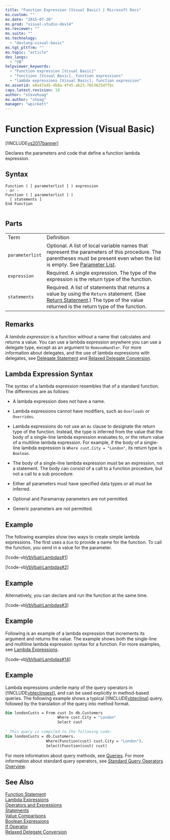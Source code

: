 ```yaml
---
title: "Function Expression (Visual Basic) | Microsoft Docs"
ms.custom: ""
ms.date: "2015-07-20"
ms.prod: "visual-studio-dev14"
ms.reviewer: ""
ms.suite: ""
ms.technology: 
  - "devlang-visual-basic"
ms.tgt_pltfrm: ""
ms.topic: "article"
dev_langs: 
  - "VB"
helpviewer_keywords: 
  - "Function expression [Visual Basic]"
  - "functions [Visual Basic], function expressions"
  - "lambda expressions [Visual Basic], function expression"
ms.assetid: e8a47a45-4b8a-4f45-a623-7653625dffbc
caps.latest.revision: 18
author: "stevehoag"
ms.author: "shoag"
manager: "wpickett"
---
```

# Function Expression (Visual Basic)
[!INCLUDE[vs2017banner](../../../includes/vs2017banner.md)]

Declares the parameters and code that define a function lambda expression.  
  
## Syntax  
  
```  
Function ( [ parameterlist ] ) expression  
- or -  
Function ( [ parameterlist ] )  
  [ statements ]  
End Function  
  
```  
  
## Parts  
  
|||  
|-|-|  
|Term|Definition|  
|`parameterlist`|Optional. A list of local variable names that represent the parameters of this procedure. The parentheses must be present even when the list is empty. See [Parameter List](../../../visual-basic/language-reference/statements/parameter-list.md).|  
|`expression`|Required. A single expression. The type of the expression is the return type of the function.|  
|`statements`|Required. A list of statements that returns a value by using the `Return` statement. (See [Return Statement](../../../visual-basic/language-reference/statements/return-statement.md).) The type of the value returned is the return type of the function.|  
  
## Remarks  
 A *lambda expression* is a function without a name that calculates and returns a value. You can use a lambda expression anywhere you can use a delegate type, except as an argument to `RemoveHandler`. For more information about delegates, and the use of lambda expressions with delegates, see [Delegate Statement](../../../visual-basic/language-reference/statements/delegate-statement.md) and [Relaxed Delegate Conversion](../../../visual-basic/programming-guide/language-features/delegates/relaxed-delegate-conversion.md).  
  
## Lambda Expression Syntax  
 The syntax of a lambda expression resembles that of a standard function. The differences are as follows:  
  
-   A lambda expression does not have a name.  
  
-   Lambda expressions cannot have modifiers, such as `Overloads` or `Overrides`.  
  
-   Lambda expressions do not use an `As` clause to designate the return type of the function. Instead, the type is inferred from the value that the body of a single-line lambda expression evaluates to, or the return value of a multiline lambda expression. For example, if the body of a single-line lambda expression is `Where cust.City = "London"`, its return type is `Boolean`.  
  
-   The body of a single-line lambda expression must be an expression, not a statement. The body can consist of a call to a function procedure, but not a call to a sub procedure.  
  
-   Either all parameters must have specified data types or all must be inferred.  
  
-   Optional and Paramarray parameters are not permitted.  
  
-   Generic parameters are not permitted.  
  
## Example  
 The following examples show two ways to create simple lambda expressions. The first uses a `Dim` to provide a name for the function. To call the function, you send in a value for the parameter.  
  
 [!code-vb[VbVbalrLambdas#1](../../../samples/snippets/visualbasic/VS_Snippets_VBCSharp/VbVbalrLambdas/VB/Class1.vb#1)]  
  
 [!code-vb[VbVbalrLambdas#2](../../../samples/snippets/visualbasic/VS_Snippets_VBCSharp/VbVbalrLambdas/VB/Class1.vb#2)]  
  
## Example  
 Alternatively, you can declare and run the function at the same time.  
  
 [!code-vb[VbVbalrLambdas#3](../../../samples/snippets/visualbasic/VS_Snippets_VBCSharp/VbVbalrLambdas/VB/Class1.vb#3)]  
  
## Example  
 Following is an example of a lambda expression that increments its argument and returns the value. The example shows both the single-line and multiline lambda expression syntax for a function. For more examples, see [Lambda Expressions](../../../visual-basic/programming-guide/language-features/procedures/lambda-expressions.md).  
  
 [!code-vb[VbVbalrLambdas#14](../../../samples/snippets/visualbasic/VS_Snippets_VBCSharp/VbVbalrLambdas/VB/Class1.vb#14)]  
  
## Example  
 Lambda expressions underlie many of the query operators in [!INCLUDE[vbteclinqext](../../../includes/vbteclinqext-md.md)], and can be used explicitly in method-based queries. The following example shows a typical [!INCLUDE[vbteclinq](../../../includes/vbteclinq-md.md)] query, followed by the translation of the query into method format.  
  
```vb  
Dim londonCusts = From cust In db.Customers  
                       Where cust.City = "London"  
                       Select cust  
  
' This query is compiled to the following code:  
Dim londonCusts = db.Customers.  
                  Where(Function(cust) cust.City = "London").  
                  Select(Function(cust) cust)  
```  
  
 For more information about query methods, see [Queries](../../../visual-basic/language-reference/queries/queries.md). For more information about standard query operators, see [Standard Query Operators Overview](http://msdn.microsoft.com/library/24cda21e-8af8-4632-b519-c404a839b9b2).  
  
## See Also  
 [Function Statement](../../../visual-basic/language-reference/statements/function-statement.md)   
 [Lambda Expressions](../../../visual-basic/programming-guide/language-features/procedures/lambda-expressions.md)   
 [Operators and Expressions](../../../visual-basic/programming-guide/language-features/operators-and-expressions/index.md)   
 [Statements](../../../visual-basic/programming-guide/language-features/statements.md)   
 [Value Comparisons](../../../visual-basic/programming-guide/language-features/operators-and-expressions/value-comparisons.md)   
 [Boolean Expressions](../../../visual-basic/programming-guide/language-features/operators-and-expressions/boolean-expressions.md)   
 [If Operator](../../../visual-basic/language-reference/operators/if-operator.md)   
 [Relaxed Delegate Conversion](../../../visual-basic/programming-guide/language-features/delegates/relaxed-delegate-conversion.md)